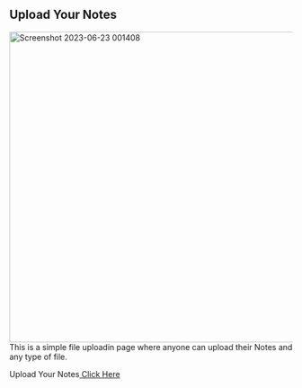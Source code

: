<h2>Upload Your Notes</h2>
<img width="552" alt="Screenshot 2023-06-23 001408" src="https://github.com/GEC-ian/Upload_Your-/assets/69181323/c63583d7-ae34-4875-a553-21ffd78c3ec7">
<br>
<caption>This is a simple file uploadin page where anyone can upload their Notes and any type of file.</caption>
<br>
<p> Upload Your Notes<a href="https://gec-ian.github.io/upload_your_notes/upload_notes.html"> Click Here</a></p>
